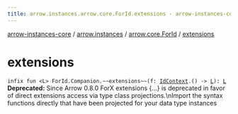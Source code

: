 ```yaml
---
title: arrow.instances.arrow.core.ForId.extensions - arrow-instances-core
---
```


[arrow-instances-core](../../index.html) / [arrow.instances](../index.html) / [arrow.core.ForId](index.html) / [extensions](./extensions.html)

# extensions

`infix fun <L> ForId.Companion.~~extensions~~(f: `[`IdContext`](../-id-context/index.html)`.() -> `[`L`](extensions.html#L)`): `[`L`](extensions.html#L)
**Deprecated:** Since Arrow 0.8.0 ForX extensions {...} is deprecated in favor of direct extensions access via type class projections.\nImport the syntax functions directly that have been projected for your data type instances

